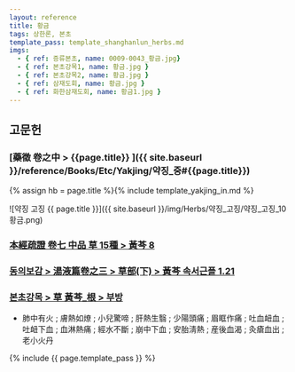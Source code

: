 ```yaml
---
layout: reference
title: 황금
tags: 상한론, 본초
template_pass: template_shanghanlun_herbs.md
imgs:
  - { ref: 증류본초, name: 0009-0043_황금.jpg}
  - { ref: 본초강목1, name: 황금.jpg }
  - { ref: 본초강목2, name: 황금.jpg }
  - { ref: 삼재도회, name: 황금.jpg }
  - { ref: 화한삼재도회, name: 황금1.jpg }
---
```



## 고문헌

### [藥徵 卷之中 > {{page.title}} ]({{ site.baseurl }}/reference/Books/Etc/Yakjing/약징_중#{{page.title}})

{% assign hb = page.title %}{% include template_yakjing_in.md %}

![약징 고징 {{ page.title }}]({{ site.baseurl }}/img/Herbs/약징_고징/약징_고징_10황금.png)

### [本經疏證 卷七 中品 草 15種 > 黃芩 8](https://mediclassics.kr/books/154/volume/7/#content_62)

### [동의보감 > 湯液篇卷之三 > 草部(下) >  黃芩 속서근플 1.21](https://mediclassics.kr/books/8/volume/22/#content_141)

### [본초강목 > 草	黃芩_根 > 부방]()

* 肺中有火 ; 膚熱如燎 ; 小兒驚啼 ; 肝熱生翳 ; 少陽頭痛 ; 眉眶作痛 ; 吐血衄血 ; 吐衄下血 ; 血淋熱痛 ; 經水不斷 ; 崩中下血 ; 安胎淸熱 ; 産後血渴 ; 灸瘡血出 ; 老小火丹


{% include {{ page.template_pass }} %}
